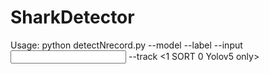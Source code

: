 # SharkDetector

Usage: python detectNrecord.py --model <model path> --label <label path> --input <input path> --track <1 SORT 0 Yolov5 only>
